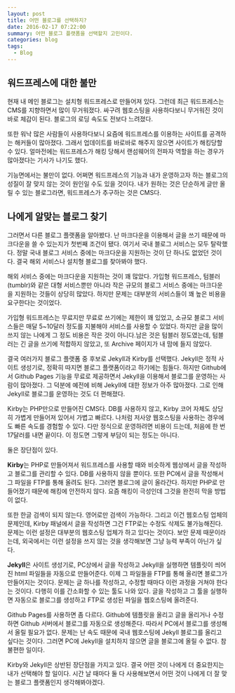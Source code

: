 ```yaml
---
layout: post
title: 어떤 블로그를 선택하지?
date: 2016-02-17 07:22:00
summary: 어떤 블로그 플랫폼을 선택할지 고민이다.
categories: blog
tags:
  - Blog
---
```


## 워드프레스에 대한 불만

현재 내 메인 블로그는 설치형 워드프레스로 만들어져 있다. 그런데 최근 워드프레스는 CMS를 지향하면서 많이 무거워졌다. 싸구려 웹호스팅을 사용하다보니 무거워진 것이 바로 체감이 된다. 블로그의 로딩 속도도 전보다 느려졌다. 

또한 워낙 많은 사람들이 사용하다보니 요즘에 워드프레스를 이용하는 사이트를 공격하는 해커들이 많아졌다. 그래서 업데이트를 바로바로 해주지 않으면 사이트가 해킹당할 수 있다. 얼마전에는 워드프레스가 해킹 당해서 랜섬웨어의 전파자 역할을 하는 경우가 많아졌다는 기사가 나기도 했다.

기능면에서는 불만이 없다. 어쩌면 워드프레스의 기능과 내가 운영하고자 하는 블로그의 성질이 잘 맞지 않는 것이 원인일 수도 있을 것이다. 내가 원하는 것은 단순하게 글만 올릴 수 있는 블로그라면, 워드프레스가 추구하는 것은 CMS다. 



## 나에게 알맞는 블로그 찾기

그러면서 다른 블로그 플랫폼을 알아봤다. 난 마크다운을 이용해서 글을 쓰기 때문에 마크다운을 쓸 수 있는지가 첫번째 조건이 됐다. 여기서 국내 블로그 서비스는 모두 탈락했다. 정말 국내 블로그 서비스 중에는 마크다운을 지원하는 것이 단 하나도 없었던 것이다. 결국 해외 서비스나 설치형 블로그를 찾아봐야 했다. 

해외 서비스 중에는 마크다운을 지원하는 것이 꽤 많았다. 가입형 워드프레스, 텀블러(tumblr)와 같은 대형 서비스뿐만 아니라 작은 규모의 블로그 서비스 중에는 마크다운을 지원하는 것들이 상당히 많았다. 하지만 문제는 대부분의 서비스들이 꽤 높은 비용을 요구한다는 것이었다. 

가입형 워드프레스는 무료지만 무료로 쓰기에는 제한이 꽤 있었고, 소규모 블로그 서비스들은 매달 5~10달러 정도를 지불해야 서비스를 사용할 수 있었다. 하지만 글을 많이 쓰지 않는 나에게 그 정도 비용은 작은 것이 아니다.남은 것은 텀블러 정도였는데, 텀블러는 긴 글을 쓰기에 적합하지 않았고, 또 Archive 페이지가 내 맘에 들지 않았다. 

결국 여러가지 블로그 플랫폼 중 후보로 Jekyll과 Kirby를 선택했다. Jekyll은 정적 사이트 생성기로, 정확히 따지면 블로그 플랫폼이라고 하기에는 힘들다. 하지만 Github에서 Github Pages 기능을 무료로 제공하면서 Jekyll을 이용해서 블로그를 운영하는 사람이 많아졌다. 그 덕분에 예전에 비해 Jekyll에 대한 정보가 아주 많아졌다. 그로 인해 Jekyll로 블로그를 운영하는 것도 더 편해졌다.

Kirby는 PHP만으로 만들어진 CMS다. DB를 사용하지 않고, Kirby 코어 자체도 상당히 가볍게 만들어져 있어서 가볍고 빠르다. 나처럼 저사양 웹호스팅을 사용하는 경우에도 빠른 속도를 경험할 수 있다. 다만 정식으로 운영하려면 비용이 드는데, 처음에 한 번 17달러를 내면 끝이다. 이 정도면 그렇게 부담이 되는 정도는 아니다.

둘은 장단점이 있다. 

**Kirby**는 PHP로 만들어져서 워드프레스를 사용할 때와 비슷하게 웹상에서 글을 작성하고 블로그를 관리할 수 있다. DB를 사용하지 않을 뿐이다. 또한 PC에서 글을 작성해서 그 파일을 FTP를 통해 올려도 된다. 그러면 블로그에 글이 올라간다. 하지만 PHP로 만들어졌기 때문에 해킹에 안전하지 않다. 요즘 해킹이 극성인데 그것을 완전히 막을 방법이 없다.

또한 한글 검색이 되지 않는다. 영어로만 검색이 가능하다. 그리고 이건 웹호스팅 업체의 문제인데, Kirby 패널에서 글을 작성하면 그건 FTP로는 수정도 삭제도 불가능해진다. 문제는 이런 설정은 대부분의 웹호스팅 업체가 하고 있다는 것이다. 보안 문제 때문이라는데, 외국에서는 이런 설정을 쓰지 않는 것을 생각해보면 그냥 능력 부족이 아닌가 싶다.

**Jekyll**은 사이트 생성기로, PC상에서 글을 작성하고 Jekyll을 실행하면 템플릿이 씌어진 html 파일들을 자동으로 만들어준다. 이제 그 파일들을 FTP를 통해 올리면 블로그가 만들어지는 것이다. 문제는 글 하나를 작성하고, 수정할 때마다 이런 과정을 거쳐야 한다는 것이다. 다행히 이를 간소화할 수 있는 툴도 나와 있다. 글을 작성하고 그 툴을 실행하면 자동으로 블로그를 생성하고 FTP로 생성된 파일을 웹호스팅에 올려준다.

Github Pages를 사용하면 좀 다르다. Github에 템플릿을 올리고 글을 올리거나 수정하면 Github 서버에서 블로그를 자동으로 생성해준다. 따라서 PC에서 블로그를 생성해서 올릴 필요가 없다. 문제는 난 속도 때문에 국내 웹호스팅에 Jekyll 블로그를 올리고 싶다는 것이다. 그러면 PC에 Jekyll을 설치하지 않으면 글을 블로그에 올릴 수 없다. 참 불편한 일이다.

Kirby와 Jekyll은 상반된 장단점을 가지고 있다. 결국 어떤 것이 나에게 더 중요한지는 내가 선택해야 할 일이다. 시간 날 때마다 둘 다 사용해보면서 어떤 것이 나에게 더 잘 맞는 블로그 플랫폼인지 생각해봐야겠다.

